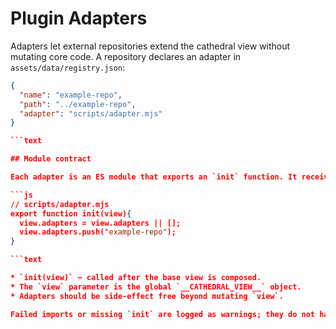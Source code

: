 # Plugin Adapters

Adapters let external repositories extend the cathedral view without mutating core code. A repository declares an adapter in `assets/data/registry.json`:

```json
{
  "name": "example-repo",
  "path": "../example-repo",
  "adapter": "scripts/adapter.mjs"
}

```text

## Module contract

Each adapter is an ES module that exports an `init` function. It receives the shared view object and may augment it in place. The function may return a promise.

```js
// scripts/adapter.mjs
export function init(view){
  view.adapters = view.adapters || [];
  view.adapters.push("example-repo");
}

```text

* `init(view)` — called after the base view is composed.
* The `view` parameter is the global `__CATHEDRAL_VIEW__` object.
* Adapters should be side‑effect free beyond mutating `view`.

Failed imports or missing `init` are logged as warnings; they do not halt page load.
